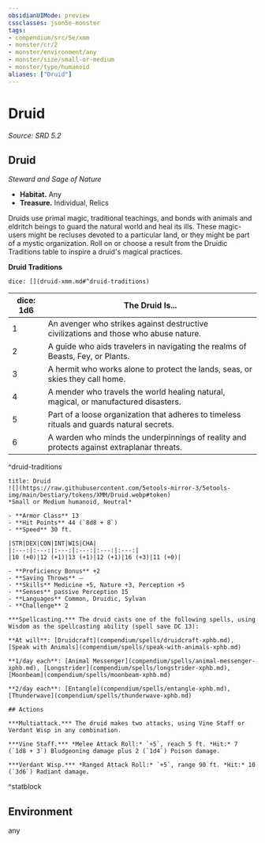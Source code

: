 ```yaml
---
obsidianUIMode: preview
cssclasses: json5e-monster
tags:
- compendium/src/5e/xmm
- monster/cr/2
- monster/environment/any
- monster/size/small-or-medium
- monster/type/humanoid
aliases: ["Druid"]
---
```

# Druid
*Source: SRD 5.2*  

## Druid

*Steward and Sage of Nature*

- **Habitat.** Any  
- **Treasure.** Individual, Relics  

Druids use primal magic, traditional teachings, and bonds with animals and eldritch beings to guard the natural world and heal its ills. These magic-users might be recluses devoted to a particular land, or they might be part of a mystic organization. Roll on or choose a result from the Druidic Traditions table to inspire a druid's magical practices.

**Druid Traditions**

`dice: [](druid-xmm.md#^druid-traditions)`

| dice: 1d6 | The Druid Is... |
|-----------|-----------------|
| 1 | An avenger who strikes against destructive civilizations and those who abuse nature. |
| 2 | A guide who aids travelers in navigating the realms of Beasts, Fey, or Plants. |
| 3 | A hermit who works alone to protect the lands, seas, or skies they call home. |
| 4 | A mender who travels the world healing natural, magical, or manufactured disasters. |
| 5 | Part of a loose organization that adheres to timeless rituals and guards natural secrets. |
| 6 | A warden who minds the underpinnings of reality and protects against extraplanar threats. |
^druid-traditions

```ad-statblock
title: Druid
![](https://raw.githubusercontent.com/5etools-mirror-3/5etools-img/main/bestiary/tokens/XMM/Druid.webp#token)
*Small or Medium humanoid, Neutral*

- **Armor Class** 13
- **Hit Points** 44 (`8d8 + 8`)
- **Speed** 30 ft.

|STR|DEX|CON|INT|WIS|CHA|
|:---:|:---:|:---:|:---:|:---:|:---:|
|10 (+0)|12 (+1)|13 (+1)|12 (+1)|16 (+3)|11 (+0)|

- **Proficiency Bonus** +2
- **Saving Throws** ⏤
- **Skills** Medicine +5, Nature +3, Perception +5
- **Senses** passive Perception 15
- **Languages** Common, Druidic, Sylvan
- **Challenge** 2

***Spellcasting.*** The druid casts one of the following spells, using Wisdom as the spellcasting ability (spell save DC 13):

**At will**: [Druidcraft](compendium/spells/druidcraft-xphb.md), [Speak with Animals](compendium/spells/speak-with-animals-xphb.md)

**1/day each**: [Animal Messenger](compendium/spells/animal-messenger-xphb.md), [Longstrider](compendium/spells/longstrider-xphb.md), [Moonbeam](compendium/spells/moonbeam-xphb.md)

**2/day each**: [Entangle](compendium/spells/entangle-xphb.md), [Thunderwave](compendium/spells/thunderwave-xphb.md)

## Actions

***Multiattack.*** The druid makes two attacks, using Vine Staff or Verdant Wisp in any combination.

***Vine Staff.*** *Melee Attack Roll:* `+5`, reach 5 ft. *Hit:* 7 (`1d8 + 3`) Bludgeoning damage plus 2 (`1d4`) Poison damage.

***Verdant Wisp.*** *Ranged Attack Roll:* `+5`, range 90 ft. *Hit:* 10 (`3d6`) Radiant damage.
```
^statblock

## Environment

any